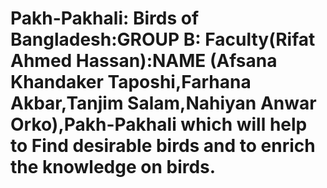 # Pakh-Pakhali: Birds of Bangladesh:GROUP B: Faculty(Rifat Ahmed Hassan):NAME (Afsana Khandaker Taposhi,Farhana Akbar,Tanjim Salam,Nahiyan Anwar Orko),Pakh-Pakhali which will help to Find desirable birds and to enrich the knowledge on birds.  
